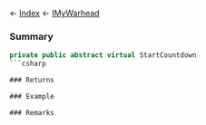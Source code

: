 ← [Index](Api-Index) ← [IMyWarhead](Sandbox.ModAPI.Ingame.IMyWarhead)

### Summary

```csharp
private public abstract virtual StartCountdown
```csharp

### Returns

### Example

### Remarks

